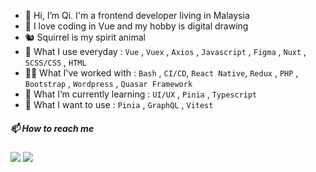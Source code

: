 - 👋 Hi, I’m Qi. I'm a frontend developer living in Malaysia
- 🤗 I love coding in Vue and my hobby is digital drawing
- 🐿️ Squirrel is my spirit animal
- 👀 What I use everyday : `Vue` , `Vuex` , `Axios` , `Javascript` , `Figma` , `Nuxt` , `SCSS/CSS` , `HTML`
- 👩‍🦳 What I've worked with : `Bash` , `CI/CD`, `React Native`, `Redux` , `PHP` , `Bootstrap` , `Wordpress` , `Quasar Framework`
- 🌱 What I’m currently learning : `UI/UX` , `Pinia` , `Typescript`
- 🤩 What I want to use : `Pinia` , `GraphQL` , `Vitest`

<h5>📫 How to reach me</h5>
<a href="https://www.linkedin.com/in/aqilah-fatin/"><img src="https://img.shields.io/badge/linkedin-%230077B5.svg?&style=for-the-badge&logo=linkedin&logoColor=white" /></a> <a href="mailto:aqilahfatinfauzi@gmail.com"><img src="https://img.shields.io/badge/gmail-%23D14836.svg?&style=for-the-badge&logo=gmail&logoColor=white" /></a>

<!---
aqilahqi/aqilahqi is a ✨ special ✨ repository because its `README.md` (this file) appears on your GitHub profile.
You can click the Preview link to take a look at your changes.
--->
